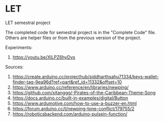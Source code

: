 # LET
LET semestral project

The completed code for semestral project is in the "Complete Code" file. Others are helper files or from the previous version of the project.

Experiments:
1) https://youtu.be/XlLPZ6hyDvs

Sources:
1) https://create.arduino.cc/projecthub/siddharthsahu71334/keys-wallet-finder-tag-9ea96d?ref=part&ref_id=11332&offset=10
2) https://www.arduino.cc/reference/en/libraries/newping/
3) https://github.com/xitanggg/-Pirates-of-the-Caribbean-Theme-Song
4) https://docs.arduino.cc/built-in-examples/digital/Button
5) https://www.ardumotive.com/how-to-use-a-buzzer-en.html
6) https://forum.arduino.cc/t/newping-tone-conflict/179755/2
7) https://roboticsbackend.com/arduino-pulsein-function/
